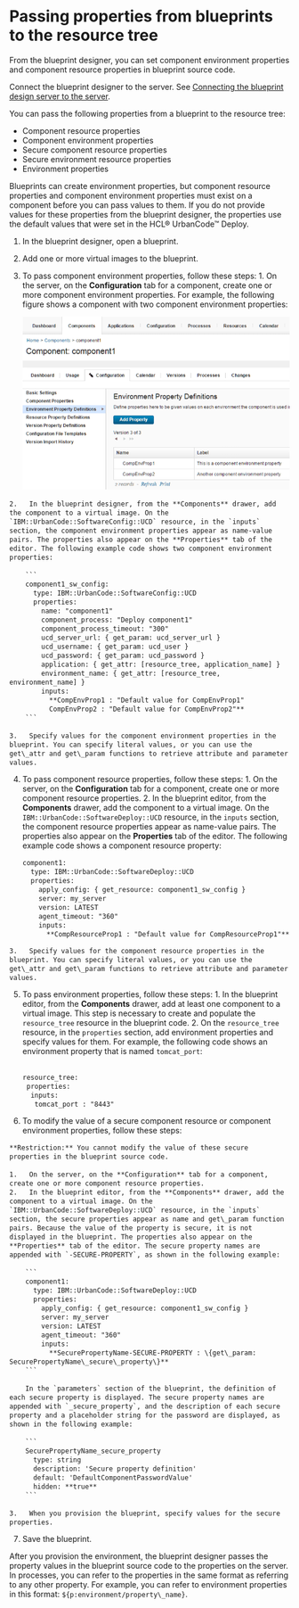 # Passing properties from blueprints to the resource tree

From the blueprint designer, you can set component environment properties and component resource properties in blueprint source code.

Connect the blueprint designer to the server. See [Connecting the blueprint design server to the server](ucdp_integrate.md).

You can pass the following properties from a blueprint to the resource tree:

-   Component resource properties
-   Component environment properties
-   Secure component resource properties
-   Secure environment resource properties
-   Environment properties

Blueprints can create environment properties, but component resource properties and component environment properties must exist on a component before you can pass values to them. If you do not provide values for these properties from the blueprint designer, the properties use the default values that were set in the HCL® UrbanCode™ Deploy.

1.   In the blueprint designer, open a blueprint. 
2.   Add one or more virtual images to the blueprint. 
3.   To pass component environment properties, follow these steps: 
    1.   On the server, on the **Configuration** tab for a component, create one or more component environment properties. For example, the following figure shows a component with two component environment properties:

        ![The Configuration tab for the component, showing two component environment properties](../images/env_props_BDS_a.gif)

    2.   In the blueprint designer, from the **Components** drawer, add the component to a virtual image. On the `IBM::UrbanCode::SoftwareConfig::UCD` resource, in the `inputs` section, the component environment properties appear as name-value pairs. The properties also appear on the **Properties** tab of the editor. The following example code shows two component environment properties:

        ```
        component1_sw_config:
          type: IBM::UrbanCode::SoftwareConfig::UCD
          properties: 
            name: "component1"
            component_process: "Deploy component1"
            component_process_timeout: "300"
            ucd_server_url: { get_param: ucd_server_url }
            ucd_username: { get_param: ucd_user }
            ucd_password: { get_param: ucd_password }
            application: { get_attr: [resource_tree, application_name] }
            environment_name: { get_attr: [resource_tree, environment_name] }
            inputs:
              **CompEnvProp1 : "Default value for CompEnvProp1"
              CompEnvProp2 : "Default value for CompEnvProp2"**
        ```

    3.   Specify values for the component environment properties in the blueprint. You can specify literal values, or you can use the get\_attr and get\_param functions to retrieve attribute and parameter values.
4.   To pass component resource properties, follow these steps: 
    1.   On the server, on the **Configuration** tab for a component, create one or more component resource properties. 
    2.   In the blueprint editor, from the **Components** drawer, add the component to a virtual image. On the `IBM::UrbanCode::SoftwareDeploy::UCD` resource, in the `inputs` section, the component resource properties appear as name-value pairs. The properties also appear on the **Properties** tab of the editor. The following example code shows a component resource property:

        ```
        component1:
          type: IBM::UrbanCode::SoftwareDeploy::UCD
          properties:
            apply_config: { get_resource: component1_sw_config }
            server: my_server
            version: LATEST
            agent_timeout: "360"
            inputs:
              **CompResourceProp1 : "Default value for CompResourceProp1"**
        ```

    3.   Specify values for the component resource properties in the blueprint. You can specify literal values, or you can use the get\_attr and get\_param functions to retrieve attribute and parameter values.
5.   To pass environment properties, follow these steps: 
    1.   In the blueprint editor, from the **Components** drawer, add at least one component to a virtual image. This step is necessary to create and populate the `resource_tree` resource in the blueprint code.
    2.   On the `resource_tree` resource, in the `properties` section, add environment properties and specify values for them. For example, the following code shows an environment property that is named `tomcat_port`:

        ```
        
        resource_tree:
         properties:
          inputs:
           tomcat_port : "8443"
        ```

6.   To modify the value of a secure component resource or component environment properties, follow these steps: 

    **Restriction:** You cannot modify the value of these secure properties in the blueprint source code.

    1.   On the server, on the **Configuration** tab for a component, create one or more component resource properties. 
    2.   In the blueprint editor, from the **Components** drawer, add the component to a virtual image. On the `IBM::UrbanCode::SoftwareDeploy::UCD` resource, in the `inputs` section, the secure properties appear as name and get\_param function pairs. Because the value of the property is secure, it is not displayed in the blueprint. The properties also appear on the **Properties** tab of the editor. The secure property names are appended with `-SECURE-PROPERTY`, as shown in the following example:

        ```
        component1:
          type: IBM::UrbanCode::SoftwareDeploy::UCD
          properties:
            apply_config: { get_resource: component1_sw_config }
            server: my_server
            version: LATEST
            agent_timeout: "360"
            inputs:
              **SecurePropertyName-SECURE-PROPERTY : \{get\_param: SecurePropertyName\_secure\_property\}**
        ```

        In the `parameters` section of the blueprint, the definition of each secure property is displayed. The secure property names are appended with `_secure_property`, and the description of each secure property and a placeholder string for the password are displayed, as shown in the following example:

        ```
        SecurePropertyName_secure_property
          type: string
          description: 'Secure property definition'
          default: 'DefaultComponentPasswordValue'
          hidden: **true**
        ```

    3.   When you provision the blueprint, specify values for the secure properties. 
7.   Save the blueprint. 

After you provision the environment, the blueprint designer passes the property values in the blueprint source code to the properties on the server. In processes, you can refer to the properties in the same format as referring to any other property. For example, you can refer to environment properties in this format: `${p:environment/property\_name}`.

